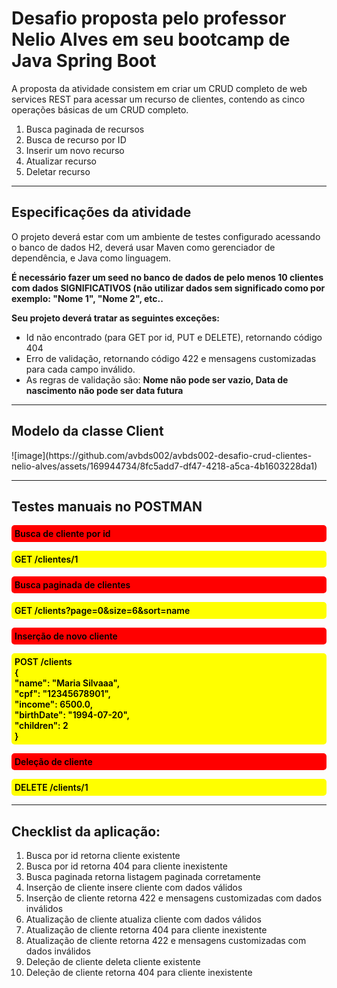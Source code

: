 <h1>Desafio proposta pelo professor Nelio Alves em seu bootcamp de Java Spring Boot</h1>

<p>A proposta da atividade consistem em criar um CRUD completo de web services REST para acessar um recurso de clientes, contendo as cinco operações básicas de um CRUD completo.</p>
<ol>
    <li>Busca paginada de recursos</li>
    <li>Busca de recurso por ID</li>
    <li>Inserir um novo recurso</li>
    <li>Atualizar recurso</li>
    <li>Deletar recurso</li>
</ol>
<hr>
<h2>Especificações da atividade</h2>
<p>O projeto deverá estar com um ambiente de testes configurado acessando o banco de dados H2, deverá usar Maven como gerenciador de dependência, e Java como linguagem.</p>
<p><b>É necessário fazer um seed no banco de dados de pelo menos 10 clientes com dados SIGNIFICATIVOS (não utilizar dados sem significado como por exemplo: "Nome 1", "Nome 2", etc..</b></p>
<p><b>Seu projeto deverá tratar as seguintes exceções:</b></p>
<ul>
    <li>Id não encontrado (para GET por id, PUT e DELETE), retornando código 404</li>
    <li>Erro de validação, retornando código 422 e mensagens customizadas para cada campo inválido.</li>
    <li>As regras de validação são: <strong>Nome não pode ser vazio, Data de nascimento não pode ser data futura</strong></li>
</ul>
<hr>
<h2>Modelo da classe Client</h2>
![image](https://github.com/avbds002/avbds002-desafio-crud-clientes-nelio-alves/assets/169944734/8fc5add7-df47-4218-a5ca-4b1603228da1)

<hr>
<h2>Testes manuais no POSTMAN</h2>
<p style="background-color: red; border-radius:5px; padding: 5px; color: black; font-weight: 600">Busca de cliente por id</p>
<p style="background-color: yellow; border-radius:5px; padding: 5px; color: black; font-weight: 600">GET /clientes/1</p>
<p style="background-color: red; border-radius:5px; padding: 5px; color: black; font-weight: 600">Busca paginada de clientes</p>
<p style="background-color: yellow; border-radius:5px; padding: 5px; color: black; font-weight: 600">GET /clients?page=0&size=6&sort=name</p>
<p style="background-color: red; border-radius:5px; padding: 5px; color: black; font-weight: 600">Inserção de novo cliente</p>
<p style="background-color: yellow; border-radius:5px; padding: 5px; color: black; font-weight: 600">POST /clients
<br>
{
<br>
"name": "Maria Silvaaa",
<br>
"cpf": "12345678901",
<br>
"income": 6500.0,
<br>
"birthDate": "1994-07-20",
<br>
"children": 2
<br>
}
</p>
<p style="background-color: red; border-radius:5px; padding: 5px; color: black; font-weight: 600">Deleção de cliente</p>
<p style="background-color: yellow; border-radius:5px; padding: 5px; color: black; font-weight: 600">DELETE /clients/1</p>
<hr>
<h2>Checklist da aplicação: </h2>
<ol>
    <li>Busca por id retorna cliente existente</li>
    <li>Busca por id retorna 404 para cliente inexistente</li>
    <li>Busca paginada retorna listagem paginada corretamente</li>
    <li>Inserção de cliente insere cliente com dados válidos</li>
    <li>Inserção de cliente retorna 422 e mensagens customizadas com dados inválidos</li>
    <li>Atualização de cliente atualiza cliente com dados válidos</li>
    <li>Atualização de cliente retorna 404 para cliente inexistente</li>
    <li>Atualização de cliente retorna 422 e mensagens customizadas com dados inválidos</li>
    <li>Deleção de cliente deleta cliente existente</li>
    <li>Deleção de cliente retorna 404 para cliente inexistente</li>
</ol>
